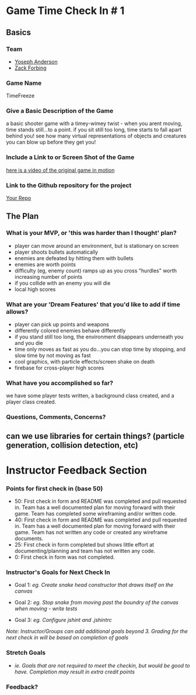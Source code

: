 # Game Time Check In # 1

## Basics

### Team
- [Yoseph Anderson](https://github.com/Yoyo2Code)
- [Zack Forbing](https://github.com/zackforbing)

### Game Name

TimeFreeze

### Give a Basic Description of the Game

a basic shooter game with a timey-wimey twist - when you arent moving, time stands still...to a point. if you sit still too long, time starts to fall apart behind you! see how many virtual representations of objects and creatures you can blow up before they get you!

### Include a Link to or Screen Shot of the Game

[here is a video of the original game in motion](https://www.youtube.com/watch?v=gKHNcYV1FNU)

### Link to the Github repository for the project
[Your Repo](https://github.com/zackforbing/game_time)

## The Plan

### What is your MVP, or 'this was harder than I thought' plan?

- player can move around an environment, but is stationary on screen
- player shoots bullets automatically
- enemies are defeated by hitting them with bullets
- enemies are worth points
- difficulty (eg, enemy count) ramps up as you cross "hurdles" worth increasing number of points
- if you collide with an enemy you will die
- local high scores

### What are your 'Dream Features' that you'd like to add if time allows?

- player can pick up points and weapons
- differently colored enemies behave differently
- if you stand still too long, the environment disappears underneath you and you die
- time only moves as fast as you do...you can stop time by stopping, and slow time by not moving as fast
- cool graphics, with particle effects/screen shake on death
- firebase for cross-player high scores

### What have you accomplished so far?

we have some player tests written, a background class created, and a player class created.

### Questions, Comments, Concerns?

can we use libraries for certain things? (particle generation, collision detection, etc)
-----

# Instructor Feedback Section

### Points for first check in (base 50)

* 50: First check in form and README was completed and pull requested in. Team has a well documented plan for moving forward with their game. Team has completed some wireframing and/or written code.
* 40: First check in form and README was completed and pull requested in. Team has a well documented plan for moving forward with their game. Team has not written any code or created any wireframe documents.
* 25: First check in form completed but shows little effort at documenting/planning and team has not written any code.
* 0: First check in form was not completed.

### Instructor's Goals for Next Check In

* Goal 1: _eg. Create snake head constructor that draws itself on the canvas_

* Goal 2: _eg. Stop snake from moving past the boundry of the canvas when moving - write tests_

* Goal 3: _eg. Configure jshint and .jshintrc_

_Note: Instructor/Groups can add additional goals beyond 3. Grading for the next check in will be based on completion of goals_

### Stretch Goals

* _ie. Goals that are not required to meet the checkin, but would be good to have. Completion may result in extra credit points_

### Feedback?
